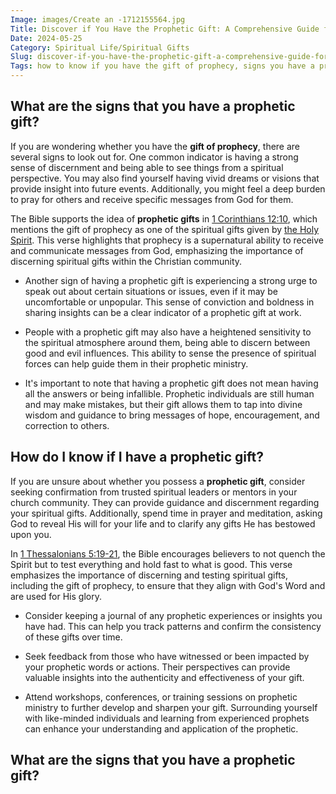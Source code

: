 ```yaml
---
Image: images/Create an -1712155564.jpg
Title: Discover if You Have the Prophetic Gift: A Comprehensive Guide for Christians
Date: 2024-05-25
Category: Spiritual Life/Spiritual Gifts
Slug: discover-if-you-have-the-prophetic-gift-a-comprehensive-guide-for-christians
Tags: how to know if you have the gift of prophecy, signs you have a prophetic gift, how do you know if you have a prophetic gift, how do i know if i have a prophetic gift, signs of prophecy gift, signs of the gift of prophecy, prophetic gift signs, spiritual life, spiritual gifts
---
```

## What are the signs that you have a prophetic gift?

If you are wondering whether you have the **gift of prophecy**, there are several signs to look out for. One common indicator is having a strong sense of discernment and being able to see things from a spiritual perspective. You may also find yourself having vivid dreams or visions that provide insight into future events. Additionally, you might feel a deep burden to pray for others and receive specific messages from God for them.

The Bible supports the idea of **prophetic gifts** in [1 Corinthians 12:10](https://www.bibleref.com/1-Corinthians/12/1-Corinthians-12-10.html), which mentions the gift of prophecy as one of the spiritual gifts given by [the Holy Spirit](/understanding-the-difference-between-water-baptism-and-spirit-baptism-a-comprehensive-guide-for-christian-believers). This verse highlights that prophecy is a supernatural ability to receive and communicate messages from God, emphasizing the importance of discerning spiritual gifts within the Christian community.

- Another sign of having a prophetic gift is experiencing a strong urge to speak out about certain situations or issues, even if it may be uncomfortable or unpopular. This sense of conviction and boldness in sharing insights can be a clear indicator of a prophetic gift at work.

- People with a prophetic gift may also have a heightened sensitivity to the spiritual atmosphere around them, being able to discern between good and evil influences. This ability to sense the presence of spiritual forces can help guide them in their prophetic ministry.

- It's important to note that having a prophetic gift does not mean having all the answers or being infallible. Prophetic individuals are still human and may make mistakes, but their gift allows them to tap into divine wisdom and guidance to bring messages of hope, encouragement, and correction to others.

## How do I know if I have a prophetic gift?

If you are unsure about whether you possess a **prophetic gift**, consider seeking confirmation from trusted spiritual leaders or mentors in your church community. They can provide guidance and discernment regarding your spiritual gifts. Additionally, spend time in prayer and meditation, asking God to reveal His will for your life and to clarify any gifts He has bestowed upon you.

In [1 Thessalonians 5:19-21](https://www.bibleref.com/1-Thessalonians/5/1-Thessalonians-5-19.html), the Bible encourages believers to not quench the Spirit but to test everything and hold fast to what is good. This verse emphasizes the importance of discerning and testing spiritual gifts, including the gift of prophecy, to ensure that they align with God's Word and are used for His glory.

- Consider keeping a journal of any prophetic experiences or insights you have had. This can help you track patterns and confirm the consistency of these gifts over time.

- Seek feedback from those who have witnessed or been impacted by your prophetic words or actions. Their perspectives can provide valuable insights into the authenticity and effectiveness of your gift.

- Attend workshops, conferences, or training sessions on prophetic ministry to further develop and sharpen your gift. Surrounding yourself with like-minded individuals and learning from experienced prophets can enhance your understanding and application of the prophetic.
## What are the signs that you have a prophetic gift?